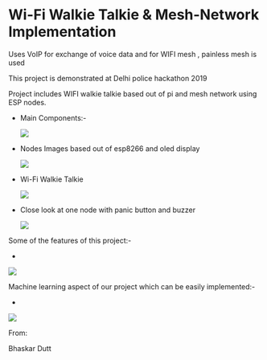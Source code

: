 # Wi-Fi Walkie Talkie & Mesh-Network Implementation
Uses VoIP for exchange of voice data and for WIFI mesh , painless mesh is used

This project is demonstrated at Delhi police hackathon 2019

Project includes WIFI walkie talkie based out of pi and mesh network using ESP nodes.

* Main Components:-

  ![](https://github.com/bhaskarsdose/Wi-Fi-walkie-talkie-Mesh-network/blob/master/Images%20%26%20Docs/1.jpeg)

* Nodes Images based out of esp8266 and oled display

  ![](https://github.com/bhaskarsdose/Wi-Fi-walkie-talkie-Mesh-network/blob/master/Images%20%26%20Docs/2.jpeg)

* Wi-Fi Walkie Talkie

  ![](https://github.com/bhaskarsdose/Wi-Fi-walkie-talkie-Mesh-network/blob/master/Images%20%26%20Docs/3.jpeg)

* Close look at one node with panic button and buzzer

  ![](https://github.com/bhaskarsdose/Wi-Fi-walkie-talkie-Mesh-network/blob/master/Images%20%26%20Docs/4.jpeg)

Some of the features of this project:-

* 

![](https://github.com/bhaskarsdose/Wi-Fi-walkie-talkie-Mesh-network/blob/master/Images%20%26%20Docs/Features.jpeg)

Machine learning aspect of our project which can be easily implemented:-

* 

![](https://github.com/bhaskarsdose/Wi-Fi-walkie-talkie-Mesh-network/blob/master/Images%20%26%20Docs/ML.PNG)

From:

Bhaskar Dutt